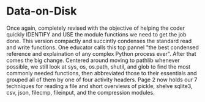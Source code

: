 # Data-on-Disk

Once again, completely revised with the objective of helping the coder quickly IDENTIFY and USE the module functions we need
to get the job done. This version compactly and succintly condenses the standard read and write functions.  One educator calls
this top pannel "the best condensed reference and explaination of any complex Python process ever".  After that comes the
big change.  Centered around moving to pathlib whenever possible, we still look at sys, os, os.path, shutil, and glob to find
the most commonly needed functions, then abbreviated those to their essentials and grouped all of them by one of four activity
headers. Page 2 now holds our 7 techniques for reading a file and short overviews of pickle, shelve sqlite3, csv, json, filecmp,
fileinput, and the compression modules.
